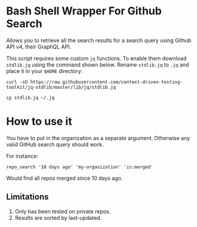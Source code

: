 # Bash Shell Wrapper For Github Search

Allows you to retrieve all the search results for a search query
using Github API v4, their GraphQL API.

This script requires some custom `jq` functions. To enable them
download `stdlib.jq` using the command shown below. Rename `stdlib.jq`
to `.jq` and place it in your `$HOME` directory:

    curl -sO https://raw.githubusercontent.com/context-driven-testing-toolkit/jq-stdlib/master/lib/jq/stdlib.jq

    cp stdlib.jq ~/.jq

# How to use it

You have to put in the organization as a separate argument. Otherwise
any valid GitHub search query should work.

For instance:

    repo_search '10 days ago' 'my-organization' 'is:merged'

Would find all repos merged since 10 days ago.

## Limitations

1. Only has been tested on private repos.
1. Results are sorted by last-updated.
